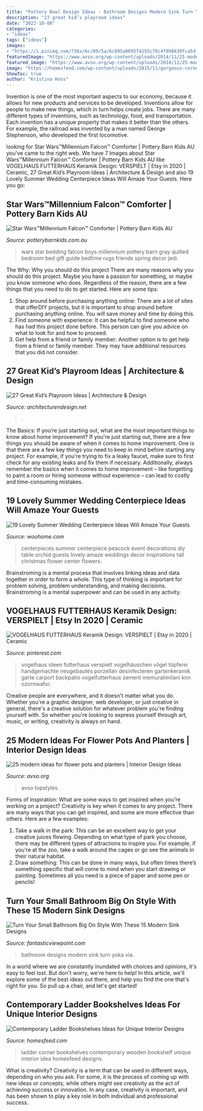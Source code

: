 ```yaml
---
title: "Pottery Bowl Design Ideas - Bathroom Designs Modern Sink Turn Yoka Via"
description: "27 great kid’s playroom ideas"
date: "2022-10-08"
categories:
- "ideas"
tags: ["ideas"]
images:
- "https://i.pinimg.com/736x/6c/89/5a/6c895a8695f4255c70c4f898838fca5d.jpg"
featuredImage: "https://www.avso.org/wp-content/uploads/2014/11/25-modern-ideas-for-flower-pots-and-planters-1415188152.jpg"
featured_image: "https://www.avso.org/wp-content/uploads/2014/11/25-modern-ideas-for-flower-pots-and-planters-1415188152.jpg"
image: "https://homesfeed.com/wp-content/uploads/2015/11/gorgeous-corner-furnished-modern-ladder-bookshelf-idea-with-creamy-painted-wall-and-pottery-decoration-on-wooden-floor.jpg"
ShowToc: true
author: "Kristina Koss"
---
```



Invention is one of the most important aspects to our economy, because it allows for new products and services to be developed. Inventions allow for people to make new things, which in turn helps create jobs. There are many different types of inventions, such as technology, food, and transportation. Each invention has a unique property that makes it better than the others. For example, the railroad was invented by a man named George Stephenson, who developed the first locomotive.

	

		
looking for Star Wars™Millennium Falcon™ Comforter | Pottery Barn Kids AU you've came to the right web. We have 7 Images about Star Wars™Millennium Falcon™ Comforter | Pottery Barn Kids AU like VOGELHAUS FUTTERHAUS Keramik Design: VERSPIELT | Etsy in 2020 | Ceramic, 27 Great Kid’s Playroom Ideas | Architecture &amp; Design and also 19 Lovely Summer Wedding Centerpiece Ideas Will Amaze Your Guests. Here you go:
		
    
## Star Wars™Millennium Falcon™ Comforter | Pottery Barn Kids AU

<img loading=lazy src="http://www.potterybarnkids.com.au/core/media/media.nl?id=14031165&amp;c=3572911&amp;h=d1f16f7cedfc99815c8f&amp;resizeid=7&amp;resizeh=1200&amp;resizew=1200" onerror="this.onerror=null;this.src='https://tse1.mm.bing.net/th?id=OIP.LigqVLPsBpwzpxchfAW2YgHaGi&amp;pid=15.1';" alt="Star Wars™Millennium Falcon™ Comforter | Pottery Barn Kids AU">

_Source: potterybarnkids.com.au_

>wars star bedding falcon boys millennium pottery barn gray quilted bedroom bed gift guide bedtime rugs friends spring decor jedi. 

	

The Why: Why you should do this project
There are many reasons why you should do this project. Maybe you have a passion for something, or maybe you know someone who does. Regardless of the reason, there are a few things that you need to do to get started. Here are some tips:
1. Shop around before purchasing anything online: There are a lot of sites that offerDIY projects, but it is important to shop around before purchasing anything online. You will save money and time by doing this.
2. Find someone with experience: It can be helpful to find someone who has had this project done before. This person can give you advice on what to look for and how to proceed.
3. Get help from a friend or family member: Another option is to get help from a friend or family member. They may have additional resources that you did not consider.

    
## 27 Great Kid’s Playroom Ideas | Architecture &amp; Design

<img loading=lazy src="https://cdn.architecturendesign.net/wp-content/uploads/2014/09/71.jpeg" onerror="this.onerror=null;this.src='https://tse4.mm.bing.net/th?id=OIP.UG0fjGM6x3Kb6zP7hu8iMwHaE7&amp;pid=15.1';" alt="27 Great Kid’s Playroom Ideas | Architecture &amp; Design">

_Source: architecturendesign.net_

>. 

	

The Basics: If you’re just starting out, what are the most important things to know about home improvement?
If you're just starting out, there are a few things you should be aware of when it comes to home improvement. One is that there are a few key things you need to keep in mind before starting any project. For example, if you're trying to fix a leaky faucet, make sure to first check for any existing leaks and fix them if necessary. Additionally, always remember the basics when it comes to home improvement – like forgetting to paint a room or hiring someone without experience – can lead to costly and time-consuming mistakes.

    
## 19 Lovely Summer Wedding Centerpiece Ideas Will Amaze Your Guests

<img loading=lazy src="http://www.woohome.com/wp-content/uploads/2015/07/Summer-Wedding-Centerpiece-Ideas-Woohome-14.jpg" onerror="this.onerror=null;this.src='https://tse4.mm.bing.net/th?id=OIP.8WBAERcL6RrN4PWSyI59NQHaLH&amp;pid=15.1';" alt="19 Lovely Summer Wedding Centerpiece Ideas Will Amaze Your Guests">

_Source: woohome.com_

>centerpieces summer centerpiece peacock event decorations diy table orchid guests lovely amaze weddings decor inspirations tall christmas flower center flowers. 

	

Brainstroming is a mental process that involves linking ideas and data together in order to form a whole. This type of thinking is important for problem solving, problem understanding, and making decisions. Brainstroming is a mental superpower and can be used in any activity.

    
## VOGELHAUS FUTTERHAUS Keramik Design: VERSPIELT | Etsy In 2020 | Ceramic

<img loading=lazy src="https://i.pinimg.com/736x/6c/89/5a/6c895a8695f4255c70c4f898838fca5d.jpg" onerror="this.onerror=null;this.src='https://tse4.mm.bing.net/th?id=OIP.-nxtbPEp-ILGldgPIAzdbgHaJ3&amp;pid=15.1';" alt="VOGELHAUS FUTTERHAUS Keramik Design: VERSPIELT | Etsy in 2020 | Ceramic">

_Source: pinterest.com_

>vogelhaus ideen futterhaus verspielt vogelhäuschen vögel töpferei handgemachte neugebautes porzellan desinfecteren gartenkeramik garte carport backpatio vogelfutterhaus zement memuralimilani knn ozornwafor. 

	

Creative people are everywhere, and it doesn't matter what you do. Whether you're a graphic designer, web developer, or just creative in general, there's a creative solution for whatever problem you're finding yourself with. So whether you're looking to express yourself through art, music, or writing, creativity is always on hand.

    
## 25 Modern Ideas For Flower Pots And Planters | Interior Design Ideas

<img loading=lazy src="https://www.avso.org/wp-content/uploads/2014/11/25-modern-ideas-for-flower-pots-and-planters-1415188152.jpg" onerror="this.onerror=null;this.src='https://tse1.mm.bing.net/th?id=OIP.sYVxYWirVQSyrl8o7LZKMQHaJ3&amp;pid=15.1';" alt="25 modern ideas for flower pots and planters | Interior Design Ideas">

_Source: avso.org_

>avso topstyles. 

	

Forms of inspiration: What are some ways to get inspired when you’re working on a project?
Creativity is key when it comes to any project. There are many ways that you can get inspired, and some are more effective than others. Here are a few examples: 
1. Take a walk in the park: This can be an excellent way to get your creative juices flowing. Depending on what type of park you choose, there may be different types of attractions to inspire you. For example, if you’re at the zoo, take a walk around the cages or go see the animals in their natural habitat. 
2. Draw something: This can be done in many ways, but often times there’s something specific that will come to mind when you start drawing or painting. Sometimes all you need is a piece of paper and some pen or pencils!

    
## Turn Your Small Bathroom Big On Style With These 15 Modern Sink Designs

<img loading=lazy src="http://www.fantasticviewpoint.com/wp-content/uploads/2015/12/c25cd0782d0cbf803227e8d901648903.jpg" onerror="this.onerror=null;this.src='https://tse2.mm.bing.net/th?id=OIP.UIMLZH0dPfRsX8SzeYhiyQHaLW&amp;pid=15.1';" alt="Turn Your Small Bathroom Big On Style With These 15 Modern Sink Designs">

_Source: fantasticviewpoint.com_

>bathroom designs modern sink turn yoka via. 

	

In a world where we are constantly inundated with choices and opinions, it's easy to feel lost. But don't worry, we're here to help! In this article, we'll explore some of the best ideas out there, and help you find the one that's right for you. So pull up a chair, and let's get started!

    
## Contemporary Ladder Bookshelves Ideas For Unique Interior Designs

<img loading=lazy src="https://homesfeed.com/wp-content/uploads/2015/11/gorgeous-corner-furnished-modern-ladder-bookshelf-idea-with-creamy-painted-wall-and-pottery-decoration-on-wooden-floor.jpg" onerror="this.onerror=null;this.src='https://tse1.mm.bing.net/th?id=OIP.nqfm0QaqFwasi5NCsV8O6wHaKH&amp;pid=15.1';" alt="Contemporary Ladder Bookshelves Ideas for Unique Interior Designs">

_Source: homesfeed.com_

>ladder corner bookshelves contemporary wooden bookshelf unique interior idea homesfeed designs. 

	

What is creativity?
Creativity is a term that can be used in different ways, depending on who you ask. For some, it is the process of coming up with new ideas or concepts; while others might see creativity as the act of achieving success or innovation. In any case, creativity is important, and has been shown to play a key role in both individual and professional success.

